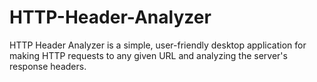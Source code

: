 # HTTP-Header-Analyzer
HTTP Header Analyzer is a simple, user-friendly desktop application for making HTTP requests to any given URL and analyzing the server's response headers.
